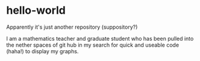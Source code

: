 # hello-world
Apparently it's just another repository (suppository?)

I am a mathematics teacher and graduate student who has been pulled into the nether spaces of git hub in my search for quick and useable code (haha!) to display my graphs.  
